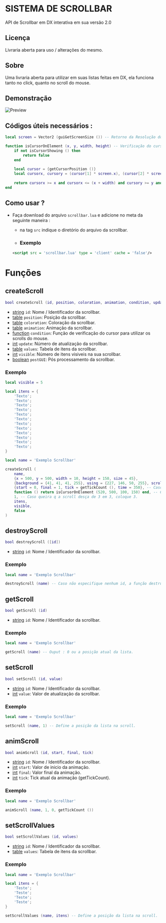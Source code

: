 # SISTEMA DE SCROLLBAR
API de Scrollbar em DX interativa em sua versão 2.0

## Licença
Livraria aberta para uso / alterações do mesmo.

## Sobre
Uma livraria aberta para utilizar em suas listas feitas em DX, ela funciona tanto no click, quanto no scroll do mouse.

## Demonstração
![Preview](https://github.com/ThigasDevelopment/scrollbar-v2/blob/main/preview_scrollbar.gif)

## Códigos úteis necessários :
```lua
local screen = Vector2 (guiGetScreenSize ()) -- Retorno da Resolução do Client.

function isCursorOnElement (x, y, width, height) -- Verificação do cursor do Client.
    if not isCursorShowing () then
        return false
    end
    
    local cursor = {getCursorPosition ()}
    local cursorx, cursory = (cursor[1] * screen.x), (cursor[2] * screen.y)
    
    return cursorx >= x and cursorx <= (x + width) and cursory >= y and cursory <= (y + height)
end
```

## Como usar ?
- Faça download do arquivo ```scrollbar.lua``` e adicione no meta da seguinte maneira :
    - na tag `src` indique o diretório do arquivo da scrollbar.
    
    - ### Exemplo

    ```xml
    <script src = 'scrollbar.lua' type = 'client' cache = 'false'/>
    ```
# Funções

## createScroll

```lua
bool createScroll (id, position, coloration, animation, condition, update, values, visible, postGUI)
```

- [string](https://wiki.multitheftauto.com/wiki/String) `id`: Nome / Identificador da scrollbar.
- [table](https://wiki.multitheftauto.com/wiki/Table) `position`: Posição da scrollbar.
- [table](https://wiki.multitheftauto.com/wiki/Table) `coloration`: Coloração da scrollbar.
- [table](https://wiki.multitheftauto.com/wiki/Table) `animation`: Animação da scrollbar.
- [function](https://wiki.multitheftauto.com/wiki/Function) `condition`: Função de verificação do cursor para utilizar os scrolls do mouse.
- [int](https://wiki.multitheftauto.com/wiki/Int) `update`: Número de atualização da scrollbar.
- [table](https://wiki.multitheftauto.com/wiki/Table) `values`: Tabela de itens da scrollbar.
- [int](https://wiki.multitheftauto.com/wiki/Int) `visible`: Número de itens visiveis na sua scrollbar.
- [boolean](https://wiki.multitheftauto.com/wiki/Boolean) `postGUI`: Pós processamento da scrollbar.

### Exemplo

```lua
local visible = 5

local itens = {
    'Texto';
    'Texto';
    'Texto';
    'Texto';
    'Texto';
    'Texto';
    'Texto';
    'Texto';
    'Texto';
    'Texto';
    'Texto';
    'Texto';
}

local name = 'Exemplo Scrollbar'

createScroll (
    name,
    {x = 500, y = 500, width = 10, height = 150, size = 45},
    {background = {41, 41, 41, 255}, using = {227, 146, 50, 255}, scroll = {73, 73, 73, 255}},
    {start = 0, final = 1, tick = getTickCount (), time = 350}, -- Caso não queira deixe false.
    function () return isCursorOnElement (520, 500, 100, 150) end, -- Caso não queira verificar o cursor, retorne true.
    1, -- Caso queira q a scroll desça de 3 em 3, coloque 3.
    itens,
    visible,
    false
)
```

## destroyScroll

```lua
bool destroyScroll ([id])
```

- [string](https://wiki.multitheftauto.com/wiki/String) `id`: Nome / Identificador da scrollbar.

### Exemplo

```lua
local name = 'Exemplo Scrollbar'

destroyScroll (name) -- Caso não especifique nenhum id, a função destruirá todas as scrollbars.
```

## getScroll

```lua
bool getScroll (id)
```

- [string](https://wiki.multitheftauto.com/wiki/String) `id`: Nome / Identificador da scrollbar.

### Exemplo

```lua
local name = 'Exemplo Scrollbar'

getScroll (name) -- Ouput : 0 ou a posição atual da lista.
```

## setScroll

```lua
bool setScroll (id, value)
```

- [string](https://wiki.multitheftauto.com/wiki/String) `id`: Nome / Identificador da scrollbar.
- [int](https://wiki.multitheftauto.com/wiki/Int) `value`: Valor de atualização da scrollbar.

### Exemplo

```lua
local name = 'Exemplo Scrollbar'

setScroll (name, 1) -- Define a posição da lista na scroll.
```

## animScroll

```lua
bool animScroll (id, start, final, tick)
```

- [string](https://wiki.multitheftauto.com/wiki/String) `id`: Nome / Identificador da scrollbar.
- [int](https://wiki.multitheftauto.com/wiki/Int) `start`: Valor de inicio da animação.
- [int](https://wiki.multitheftauto.com/wiki/Int) `final`: Valor final da animação.
- [int](https://wiki.multitheftauto.com/wiki/Int) `tick`: Tick atual da animação (getTickCount).

### Exemplo

```lua
local name = 'Exemplo Scrollbar'

animScroll (name, 1, 0, getTickCount ())
```

## setScrollValues

```lua
bool setScrollValues (id, values)
```

- [string](https://wiki.multitheftauto.com/wiki/String) `id`: Nome / Identificador da scrollbar.
- [table](https://wiki.multitheftauto.com/wiki/Table) `values`: Tabela de itens da scrollbar.

### Exemplo

```lua
local name = 'Exemplo Scrollbar'

local itens = {
    'Teste';
    'Teste';
    'Teste';
    'Teste';
}

setScrollValues (name, itens) -- Define a posição da lista na scroll.
```
